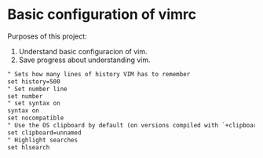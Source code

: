 # Basic configuration of vimrc

Purposes of this project:

1. Understand basic configuracion of vim.
2. Save progress about understanding vim.

```txt
" Sets how many lines of history VIM has to remember
set history=500
" Set number line
set number
" set syntax on
syntax on
set nocompatible
" Use the OS clipboard by default (on versions compiled with `+clipboard`)
set clipboard=unnamed
" Highlight searches
set hlsearch
```
